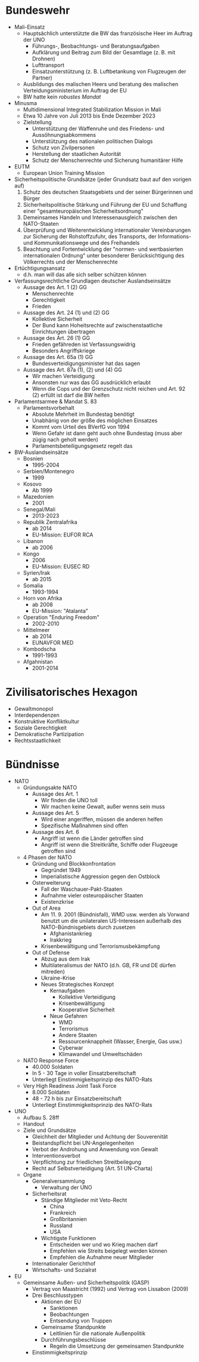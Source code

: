 # Bundeswehr 
+ Mali-Einsatz
	+ Hauptsächlich unterstützte die BW das französische Heer im Auftrag der UNO 
		+ Führungs-, Beobachtungs- und Beratungsaufgaben
		+ Aufklärung und Beitrag zum Bild der Gesamtlage (z. B. mit Drohnen)
		+ Lufttransport
		+ Einsatzunterstützung (z. B. Luftbetankung von Flugzeugen der Partner)
	+ Ausbildungs des malischen Heers und beratung des malischen Verteidungsministerium im Auftrag der EU
	+ BW hatte kein *robustes Mandat* 
+ Minusma
	+ Multidimensional Integrated Stabilization Mission in Mali
	+ Etwa 10 Jahre von Juli 2013 bis Ende Dezember 2023
	+ Zielstellung
		+ Unterstützung der Waffenruhe und des Friedens- und Aussöhnungsabkommens
		+ Unterstützung des nationalen politischen Dialogs
		+ Schutz von Zivilpersonen
		+ Herstellung der staatlichen Autorität
		+ Schutz der Menschenrechte und Sicherung humanitärer Hilfe
+ EUTM
	+ European Union Training Mission
+ Sicherheitspolitische Grundsätze (jeder Grundsatz baut auf den vorigen auf)
	1. Schutz des deutschen Staatsgebiets und der seiner Bürgerinnen und Bürger
	2. Sicherheitspolitische Stärkung und Führung der EU und Schaffung einer "gesamteuropäischen Sicherheitsordnung"
	3. Demeinsames Handeln und Interessenausgleich zwischen den NATO-Staaten
	4. Überprüfung und Weiterentwicklung internationaler Vereinbarungen zur Sicherung der Rohstoffzufuhr, des Transports, der Informations- und Kommunikationswege und des Freihandels
	5. Beachtung und Fortentwicklung der "normen- und wertbasierten internationalen Ordnung" unter besonderer Berücksichtigung des Völkerrechts und der Menschenrechte
+ Ertüchtigungsansatz
	+ d.h. man will das alle sich selber schützen können
+ Verfassungsrechtliche Grundlagen deutscher Auslandseinsätze
	+ Aussage des Art. 1 (2) GG
		+ Menschenrechte
		+ Gerechtigkeit
		+ Frieden
	+ Aussage des Art. 24 (1) und (2) GG
		+ Kollektive Sicherheit
		+ Der Bund kann Hoheitsrechte auf zwischenstaatliche Einrichtungen übertragen
	+ Aussage des Art. 26 (1) GG
		+ Frieden gefähreden ist Verfassungswidrig
		+ Besonders Angriffskriege
	+ Aussage des Art. 65a (1) GG
		+ Bundesverteidigungsminister hat das sagen
	+ Aussage des Art. 87a (1), (2) und (4) GG
		+ Wir machen Verteidigung
		+ Ansonsten nur was das GG ausdrücklich erlaubt
		+ Wenn die Cops und der Grenzschutz nicht reichen und Art. 92 (2) erfüllt ist darf die BW helfen
+ Parlamentsarmee & Mandat S. 83
	+ Parlamentsvorbehalt
		+ Absolute Mehrheit im Bundestag benötigt
		+ Unabhänig von der größe des möglichen Einsatzes 
		+ Kommt vom Urteil des BVerfG von 1994
		+ Wenn Gefahr ist dann geht auch ohne Bundestag (muss aber zügig nach geholt werden)
		+ Parlamentsbeteiligungsgesetz regelt das
+ BW-Auslandseinsätze
	+ Bosnien
		+ 1995-2004
	+ Serbien/Montenegro
		+ 1999
	+ Kosovo
		+ Ab 1999
	+ Mazedonien
		+ 2001
	+ Senegal/Mali
		+ 2013-2023
	+ Republik Zentralafrika
		+ ab 2014
		+ EU-Mission: EUFOR RCA
	+ Libanon
		+ ab 2006
	+ Kongo
		+ 2006
		+ EU-Mission: EUSEC RD
	+ Syrien/Irak
		+ ab 2015
	+ Somalia
		+ 1993-1994
	+ Horn von Afrika
		+ ab 2008
		+ EU-Mission: "Atalanta"
	+ Operation "Enduring Freedom"
		+ 2002-2010
	+ Mittelmeer
		+ ab 2014
		+ EUNAVFOR MED
	+ Kombodscha
		+ 1991-1993
	+ Afgahnistan
		+ 2001-2014
# Zivilisatorisches Hexagon
+ Gewaltmonopol
+ Interdependenzen
+ Konstruktive Konfliktkultur
+ Soziale Gerechtigkeit
+ Demokratische Partizipation
+ Rechtsstaatlichkeit
# Bündnisse
+ NATO
	+ Gründungsakte NATO
		+ Aussage des Art. 1
			+ Wir finden die UNO toll
			+ Wir machen keine Gewalt, außer wenns sein muss
		+ Aussage des Art. 5
			+ Wird einer angeriffen, müssen die anderen helfen
			+ Spezifische Maßnahmen sind offen
		+ Aussage des Art. 6
			+ Angriff ist wenn die Länder getroffen sind
			+ Angriff ist wenn die Streitkräfte, Schiffe oder Flugzeuge getroffen sind
	+ 4 Phasen der NATO
		+ Gründung und Blockkonfrontation
			+ Gegründet 1949
			+ Imperialistische Aggression gegen den Ostblock
		+ Osterweiterung
			+ Fall der Waschauer-Pakt-Staaten
			+ Aufnahme vieler osteuropäischer Staaten
			+ Existenzkrise
		+ Out of Area
			+ Am 11. 9. 2001 (Bündnisfall), WMD usw. werden als Vorwand benutzt um die unilateralen US-Interessen außerhalb des NATO-Bündnisgebiets durch zusetzen
				+ Afghanistankrieg
				+ Irakkrieg
			+ Krisenbewältigung und Terrorismusbekämpfung
		+ Out of Defense
			+ Abzug aus dem Irak
			+ Multilateralismus der NATO (d.h. GB, FR und DE dürfen mitreden)
			+ Ukraine-Krise
			+ Neues Strategisches Konzept
				+ Kernaufgaben
					+ Kollektive Verteidigung
					+ Krisenbewältigung
					+ Kooperative Sicherheit
				+ Neue Gefahren
					+ WMD
					+ Terrorismus
					+ Andere Staaten
					+ Ressourcenknappheit (Wasser, Energie, Gas usw.)
					+ Cyberwar
					+ Klimawandel und Umweltschäden
	+ NATO Response Force
		+ 40.000 Soldaten 
		+ In 5 - 30 Tage in voller Einsatzbereitschaft
		+ Unterliegt Einstimmigkeitsprinzip des NATO-Rats
	+ Very High Readiness Joint Task Force
		+ 8.000 Soldaten
		+ 48 - 72 h bis zur Einsatzbereitschaft
		+ Unterliegt Einstimmigkeitsprinzip des NATO-Rats 
+ UNO
	+ Aufbau S. 28ff 
	+ Handout
	+ Ziele und Grundsätze
		+ Gleichheit der Mitglieder und Achtung der Souverenität
		+ Beistandspflicht bei UN-Angelegenheiten
		+ Verbot der Androhung und Anwendung von Gewalt
		+ Interventionsverbot
		+ Verpflichtung zur friedlichen Streitbeilegung
		+ Recht auf Selbstverteidigung (Art. 51 UN-Charta)
	+ Organe
		+ Generalversammlung
			+ Verwaltung der UNO
		+ Sicherheitsrat
			+ Ständige Mitglieder mit Veto-Recht
				+ China
				+ Frankreich
				+ Großbritannien
				+ Russland
				+ USA
			+ Wichtigste Funktionen
				+ Entscheiden wer und wo Krieg machen darf
				+ Empfehlen wie Streits beigelegt werden können
				+ Empfehlen die Aufnahme neuer Mitglieder
		+ Internationaler Gerichthof
		+ Wirtschafts- und Sozialrat
+ EU
	+ Gemeinsame Außen- und Sicherheitspolitik (GASP)
		+ Vertrag von Maastricht (1992) und Vertrag von Lissabon (2009)
		+ Drei Beschlusstypen
			+ Aktionen der EU
				+ Sanktionen
				+ Beobachtungen
				+ Entsendung von Truppen
			+ Gemeinsame Standpunkte
				+ Leitlinien für die nationale Außenpolitik
			+ Durchführungsbeschlüsse
				+ Regeln die Umsetzung der gemeinsamen Standpunkte
		+ Einstimmigkeitsprinzip
